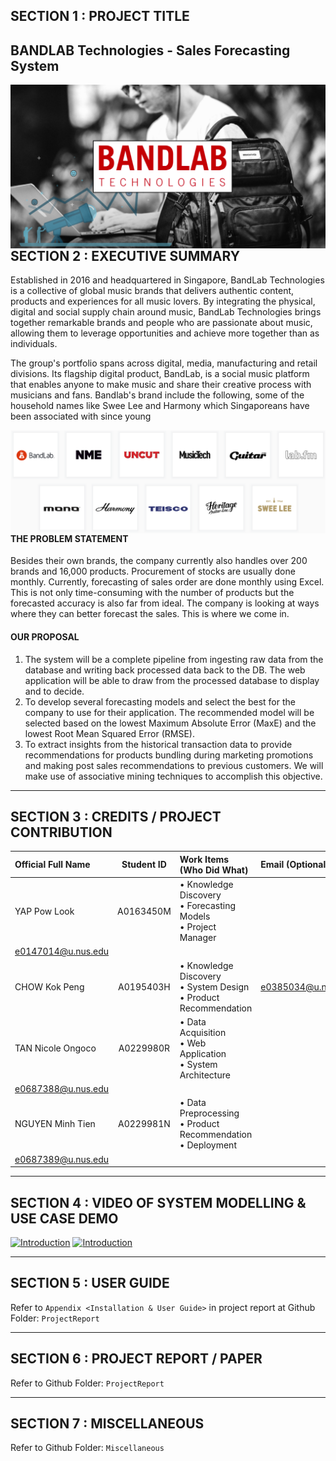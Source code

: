## SECTION 1 : PROJECT TITLE

## BANDLAB Technologies - Sales Forecasting System

<img src="SystemFiles/diagrams/bandlab_banner.png" style="float: left; margin-right: 0px;" />

---

## SECTION 2 : EXECUTIVE SUMMARY

Established in 2016 and headquartered in Singapore, BandLab Technologies is a collective of global music brands that delivers authentic content, products and experiences for all music lovers. By integrating the physical, digital and social supply chain around music, BandLab Technologies brings together remarkable brands and people who are passionate about music, allowing them to leverage opportunities and achieve more together than as individuals.

The group's portfolio spans across digital, media, manufacturing and retail divisions. Its flagship digital product, BandLab, is a social music platform that enables anyone to make music and share their creative process with musicians and fans. Bandlab's brand include the following, some of the household names like Swee Lee and Harmony which Singaporeans have been associated with since young

<img src="SystemFiles/diagrams/bandlab_brands.png" style="float: left; margin-right: 0px;" />

#### THE PROBLEM STATEMENT

Besides their own brands, the company currently also handles over 200 brands and 16,000 products. Procurement of stocks are usually done monthly. Currently, forecasting of sales order are done monthly using Excel. This is not only time-consuming with the number of products but the forecasted accuracy is also far from ideal. The company is looking at ways where they can better forecast the sales. This is where we come in.

#### OUR PROPOSAL

1. The system will be a complete pipeline from ingesting raw data from the database and writing back processed data back to the DB. The web application will be able to draw from the processed database to display and to decide.
2. To develop several forecasting models and select the best for the company to use for their application. The recommended model will be selected based on the lowest Maximum Absolute Error (MaxE) and the lowest Root Mean Squared Error (RMSE).
3. To extract insights from the historical transaction data to provide recommendations for products bundling during marketing promotions and making post sales recommendations to previous customers. We will make use of associative mining techniques to accomplish this objective.

---

## SECTION 3 : CREDITS / PROJECT CONTRIBUTION


| Official Full Name | Student ID | Work Items (Who Did What)        | Email (Optional)       |
| :------------------- | :----------: | :--------------------------------- | :----------------------- |
| YAP Pow Look       | A0163450M | • Knowledge Discovery<br>• Forecasting Models<br>• Project Manager
 | e0147014@u.nus.edu |
| CHOW Kok Peng      | A0195403H | • Knowledge Discovery<br>• System Design<br>• Product Recommendation | e0385034@u.nus.edu    |
| TAN Nicole Ongoco  | A0229980R | • Data Acquisition<br>• Web Application<br>• System Architecture
 | e0687388@u.nus.edu  |
| NGUYEN Minh Tien   | A0229981N | • Data Preprocessing<br>• Product Recommendation<br>• Deployment
 | e0687389@u.nus.edu   |

---

## SECTION 4 : VIDEO OF SYSTEM MODELLING & USE CASE DEMO

[![Introduction](https://img.youtube.com/vi/5nTX7VEcRDA/0.jpg)](https://youtu.be/5nTX7VEcRDA)
[![Introduction](https://img.youtube.com/vi/cNGFABY39lU/0.jpg)](https://youtu.be/cNGFABY39lU)

---

## SECTION 5 : USER GUIDE

Refer to `Appendix <Installation & User Guide>` in project report at Github Folder: `ProjectReport`

---

## SECTION 6 : PROJECT REPORT / PAPER

Refer to Github Folder: `ProjectReport`

---

## SECTION 7 : MISCELLANEOUS

Refer to Github Folder: `Miscellaneous`
